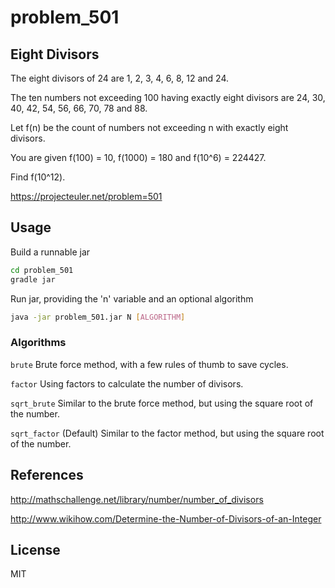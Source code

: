 # problem_501

## Eight Divisors

The eight divisors of 24 are 1, 2, 3, 4, 6, 8, 12 and 24.

The ten numbers not exceeding 100 having exactly eight divisors are 24, 30, 40, 42, 54, 56, 66, 70, 78 and 88.

Let f(n) be the count of numbers not exceeding n with exactly eight divisors.

You are given f(100) = 10, f(1000) = 180 and f(10^6) = 224427.

Find f(10^12).


https://projecteuler.net/problem=501

## Usage

Build a runnable jar

```bash
cd problem_501
gradle jar
```

Run jar, providing the 'n' variable and an optional algorithm

```bash
java -jar problem_501.jar N [ALGORITHM]
```

### Algorithms

`brute` Brute force method, with a few rules of thumb to save cycles.

`factor` Using factors to calculate the number of divisors.

`sqrt_brute` Similar to the brute force method, but using the square root of the number.

`sqrt_factor` (Default) Similar to the factor method, but using the square root of the number.


## References

http://mathschallenge.net/library/number/number_of_divisors

http://www.wikihow.com/Determine-the-Number-of-Divisors-of-an-Integer

## License

MIT
